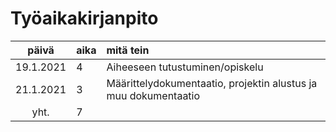 # Työaikakirjanpito

| päivä | aika | mitä tein  |
| :----:|:-----| :-----|
| 19.1.2021 | 4 | Aiheeseen tutustuminen/opiskelu |
| 21.1.2021 | 3 | Määrittelydokumentaatio, projektin alustus ja muu dokumentaatio |
| yht. | 7 | |